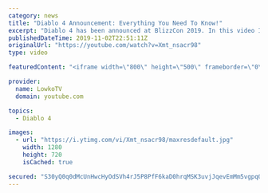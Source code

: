 ```yaml
---
category: news
title: "Diablo 4 Announcement: Everything You Need To Know!"
excerpt: "Diablo 4 has been announced at BlizzCon 2019. In this video I go over everything you need to know about this upcoming Blizzard Entertainment game."
publishedDateTime: 2019-11-02T22:51:11Z
originalUrl: "https://youtube.com/watch?v=Xmt_nsacr98"
type: video

featuredContent: "<iframe width=\"800\" height=\"500\" frameborder=\"0\" src=\"https://www.youtube.com/embed/Xmt_nsacr98\" allow=\"accelerometer; autoplay; encrypted-media; gyroscope; picture-in-picture\" allowfullscreen></iframe>"

provider:
  name: LowkoTV
  domain: youtube.com

topics:
  - Diablo 4

images:
  - url: "https://i.ytimg.com/vi/Xmt_nsacr98/maxresdefault.jpg"
    width: 1280
    height: 720
    isCached: true

secured: "S30yQ0q0dMcUnHwcHyOdSVh4rJ5P8PfF6kaD0hrqMSK3uvjJqevEmMm5vgpqQ/ybQAO4c9ffoylyRnQJQ02kLHIt00DergYk/YV/hDxKmf57Rg7QfIF/YjouF/1zeSyhWqoQvCLgMFadasCOjAiHEKx69wcL3xvDcaOoLb1TUEnqyXnbfoQM65Qkf34VPdBiMduS+bw1JbNZydw+P+pdHyLfVohCeizd2yKVNaKGu6oKSjdl4vG4lh61ISzO4n2BrclG+WXCTx32pZap7Tb6yw0yo/dxw6aOPLuMfWqB5zotvvcjp5qxqgKptzO1+nLuCndL2Dcyvr1OKR+fof1McUUIeZHHCOL1XseKjUTfrOALK554QY98Je3ihVtKADcur3g5U8Woj59n1uTmdAqCYoBkKrZWGNl/QlyQtFhFhH8vzNzLAAZeMysnI45yTV6W;Oea2GH+yb5PL6xyV8jUBVw=="
---
```


